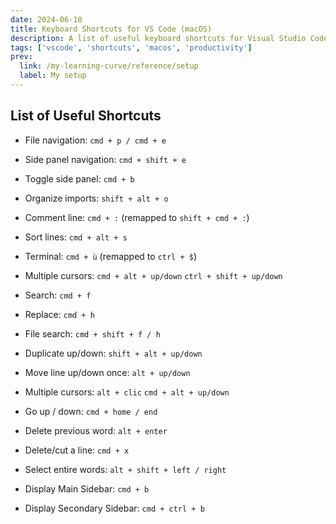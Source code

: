 ```yaml
---
date: 2024-06-10
title: Keyboard Shortcuts for VS Code (macOS)
description: A list of useful keyboard shortcuts for Visual Studio Code on macOS.
tags: ['vscode', 'shortcuts', 'macos', 'productivity']
prev: 
  link: /my-learning-curve/reference/setup
  label: My setup
---
```


## List of Useful Shortcuts

- File navigation:
  `cmd + p / cmd + e`

- Side panel navigation:
  `cmd + shift + e`

- Toggle side panel:
  `cmd + b`

- Organize imports:
  `shift + alt + o`

- Comment line:
  `cmd + :` (remapped to `shift + cmd + :`)

- Sort lines:
  `cmd + alt + s`

- Terminal:
  `cmd + ù` (remapped to `ctrl + $`)

- Multiple cursors:
  `cmd + alt + up/down`
  `ctrl + shift + up/down`

- Search:
  `cmd + f`

- Replace:
  `cmd + h`

- File search:
  `cmd + shift + f / h`

- Duplicate up/down:
  `shift + alt + up/down`

- Move line up/down once:
  `alt + up/down`

- Multiple cursors:
  `alt + clic`
  `cmd + alt + up/down`

- Go up / down:
  `cmd + home / end`

- Delete previous word:
  `alt + enter`

- Delete/cut a line:
  `cmd + x`

- Select entire words:
  `alt + shift + left / right`

- Display Main Sidebar:
  `cmd + b`

- Display Secondary Sidebar:
  `cmd + ctrl + b`
